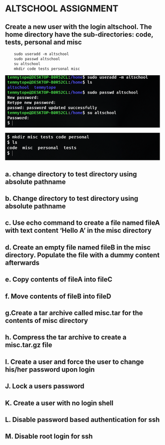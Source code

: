 # ALTSCHOOL ASSIGNMENT

## Create a new user with the login altschool. The home directory have the sub-directories: code, tests, personal and misc

```text
    sudo useradd -m altschool
    sudo passwd altschool
    su altschool
    mkdir code tests personal misc
```

![My Image](./alt/a3.png)

![My Image](./alt/a4.png)

## a. change directory to test directory using absolute pathname

## b. Change directory to test directory using absolute pathname

## c. Use echo command to create a file named fileA with text content ‘Hello A’ in the misc directory

## d. Create an empty file named fileB in the misc directory. Populate the file with a dummy content afterwards

## e. Copy contents of fileA into fileC

## f. Move contents of fileB into fileD

## g.Create a tar archive called misc.tar for the contents of misc directory

## h. Compress the tar archive to create a misc.tar.gz file

## I. Create a user and force the user to change his/her password upon login

## J. Lock a users password

## K. Create a user with no login shell

## L. Disable password based authentication for ssh

## M. Disable root login for ssh

